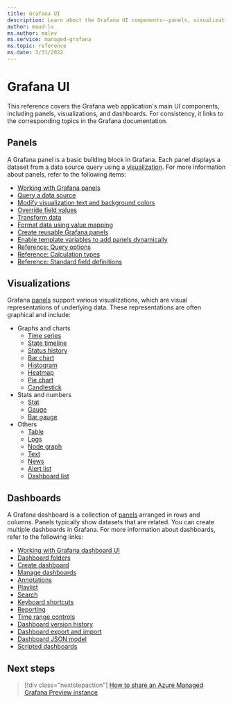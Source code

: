 ```yaml
---
title: Grafana UI 
description: Learn about the Grafana UI components--panels, visualizations and dashboards.
author: maud-lv 
ms.author: malev 
ms.service: managed-grafana 
ms.topic: reference
ms.date: 3/31/2022 
--- 
```


# Grafana UI

This reference covers the Grafana web application's main UI components, including panels, visualizations, and dashboards. For consistency, it links to the corresponding topics in the Grafana documentation.

## Panels

A Grafana panel is a basic building block in Grafana. Each panel displays a dataset from a data source query using a [visualization](#visualizations). For more information about panels, refer to the following items:

* [Working with Grafana panels](https://grafana.com/docs/grafana/latest/panels/working-with-panels/)
* [Query a data source](https://grafana.com/docs/grafana/latest/panels/query-a-data-source/)
* [Modify visualization text and background colors](https://grafana.com/docs/grafana/latest/panels/specify-thresholds/)
* [Override field values](https://grafana.com/docs/grafana/latest/panels/override-field-values/)
* [Transform data](https://grafana.com/docs/grafana/latest/panels/transform-data/)
* [Format data using value mapping](https://grafana.com/docs/grafana/latest/panels/format-data/)
* [Create reusable Grafana panels](https://grafana.com/docs/grafana/latest/panels/library-panels/)
* [Enable template variables to add panels dynamically](https://grafana.com/docs/grafana/latest/panels/add-panels-dynamically/)
* [Reference: Query options](https://grafana.com/docs/grafana/latest/panels/reference-query-options/)
* [Reference: Calculation types](https://grafana.com/docs/grafana/latest/panels/reference-calculation-types/)
* [Reference: Standard field definitions](https://grafana.com/docs/grafana/latest/panels/reference-standard-field-definitions/)

## Visualizations

Grafana [panels](#panels) support various visualizations, which are visual representations of underlying data. These representations are often graphical and include:

* Graphs and charts
  * [Time series](https://grafana.com/docs/grafana/latest/visualizations/time-series/)
  * [State timeline](https://grafana.com/docs/grafana/latest/visualizations/state-timeline/)
  * [Status history](https://grafana.com/docs/grafana/latest/visualizations/status-history/)
  * [Bar chart](https://grafana.com/docs/grafana/latest/visualizations/bar-chart/)
  * [Histogram](https://grafana.com/docs/grafana/latest/visualizations/histogram/)
  * [Heatmap](https://grafana.com/docs/grafana/latest/visualizations/heatmap/)
  * [Pie chart](https://grafana.com/docs/grafana/latest/visualizations/pie-chart-panel/)
  * [Candlestick](https://grafana.com/docs/grafana/latest/visualizations/candlestick/)
* Stats and numbers
  * [Stat](https://grafana.com/docs/grafana/latest/visualizations/stat-panel/)
  * [Gauge](https://grafana.com/docs/grafana/latest/visualizations/gauge-panel/)
  * [Bar gauge](https://grafana.com/docs/grafana/latest/visualizations/bar-gauge-panel/)
* Others
  * [Table](https://grafana.com/docs/grafana/latest/visualizations/table/)
  * [Logs](https://grafana.com/docs/grafana/latest/visualizations/logs-panel/)
  * [Node graph](https://grafana.com/docs/grafana/latest/visualizations/node-graph/)
  * [Text](https://grafana.com/docs/grafana/latest/visualizations/text-panel/)
  * [News](https://grafana.com/docs/grafana/latest/visualizations/news-panel/)
  * [Alert list](https://grafana.com/docs/grafana/latest/visualizations/alert-list-panel/)
  * [Dashboard list](https://grafana.com/docs/grafana/latest/visualizations/dashboard-list-panel/)

## Dashboards

A Grafana dashboard is a collection of [panels](#panels) arranged in rows and columns. Panels typically show datasets that are related. You can create multiple dashboards in Grafana. For more information about dashboards, refer to the following links:

* [Working with Grafana dashboard UI](https://grafana.com/docs/grafana/latest/dashboards/dashboard-ui/)
* [Dashboard folders](https://grafana.com/docs/grafana/latest/dashboards/)
* [Create dashboard](https://grafana.com/docs/grafana/latest/dashboards/dashboard-create/)
* [Manage dashboards](https://grafana.com/docs/grafana/latest/dashboards/dashboard-manage/)
* [Annotations](https://grafana.com/docs/grafana/latest/dashboards/annotations/)
* [Playlist](https://grafana.com/docs/grafana/latest/dashboards/playlist/)
* [Search](https://grafana.com/docs/grafana/latest/dashboards/search/)
* [Keyboard shortcuts](https://grafana.com/docs/grafana/latest/dashboards/shortcuts/)
* [Reporting](https://grafana.com/docs/grafana/latest/dashboards/reporting/)
* [Time range controls](https://grafana.com/docs/grafana/latest/dashboards/time-range-controls/)
* [Dashboard version history](https://grafana.com/docs/grafana/latest/dashboards/)
* [Dashboard export and import](https://grafana.com/docs/grafana/latest/dashboards/export-import/)
* [Dashboard JSON model](https://grafana.com/docs/grafana/latest/dashboards/json-model/)
* [Scripted dashboards](https://grafana.com/docs/grafana/latest/dashboards/scripted-dashboards/)

## Next steps

> [!div class="nextstepaction"]
> [How to share an Azure Managed Grafana Preview instance](./how-to-share-grafana-workspace.md)
